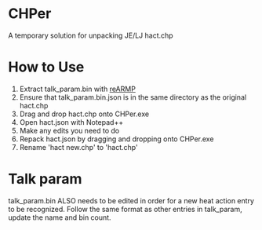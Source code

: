 # CHPer
A temporary solution for unpacking JE/LJ hact.chp

# How to Use
1. Extract talk_param.bin with [reARMP](https://github.com/CapitanRetraso/reARMP)
2. Ensure that talk_param.bin.json is in the same directory as the original hact.chp
3. Drag and drop hact.chp onto CHPer.exe
4. Open hact.json with Notepad++
5. Make any edits you need to do
6. Repack hact.json by dragging and dropping onto CHPer.exe
7. Rename 'hact new.chp' to 'hact.chp'

# Talk param
talk_param.bin ALSO needs to be edited in order for a new heat action entry to be recognized.
Follow the same format as other entries in talk_param, update the name and bin count.
